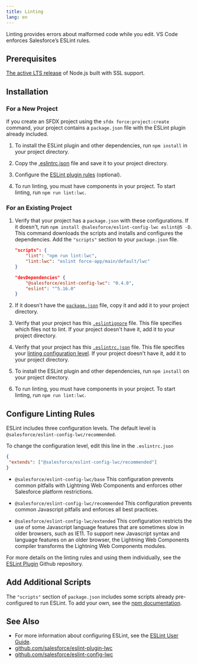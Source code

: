 ```yaml
---
title: Linting 
lang: en
---
```


Linting provides errors about malformed code while you edit. VS Code enforces Salesforce’s ESLint rules.

## Prerequisites

[The active LTS release](https://nodejs.org/en/about/releases/) of Node.js built with SSL support.

## Installation

### For a New Project

If you create an SFDX project using the `sfdx force:project:create` command, your project contains a `package.json` file with the ESLint plugin already included.

1. To install the ESLint plugin and other dependencies, run `npm install` in your project directory.

2. Copy the [.eslintrc.json](https://github.com/forcedotcom/salesforcedx-templates/blob/master/src/templates/project/.eslintrc.json) file and save it to your project directory. 

3. Configure the [ESLint plugin rules](./en/lwc/linting#configure-linting-rules) (optional).

4. To run linting, you must have components in your project. To start linting, run `npm run lint:lwc`.

### For an Existing Project

1. Verify that your project has a `package.json` with these configurations. If it doesn't, run `npm install @salesforce/eslint-config-lwc eslint@5 -D`. This command downloads the scripts and installs and configures the dependencies. Add the `"scripts"` section to your `package.json` file.  

    ```json
    "scripts": {
        "lint": "npm run lint:lwc",
        "lint:lwc": "eslint force-app/main/default/lwc"
    }

    "devDependencies" {
        "@salesforce/eslint-config-lwc": "0.4.0",
        "eslint": "^5.16.0"
    }
    ```

2. If it doesn't have the [`package.json`](https://github.com/forcedotcom/salesforcedx-templates/blob/master/src/templates/project/package.json) file, copy it and add it to your project directory.

3. Verify that your project has this [`.eslintignore`](https://github.com/forcedotcom/salesforcedx-templates/blob/master/src/templates/project/.eslintignore) file. This file specifies which files not to lint. If your project doesn't have it, add it to your project directory.

4. Verify that your project has this [`.eslintrc.json`](https://github.com/forcedotcom/salesforcedx-templates/blob/master/src/templates/project/.eslintrc.json) file. This file specifies your [linting configuration level](./en/lwc/linting#configure-linting-rules). If your project doesn't have it, add it to your project directory.

5. To install the ESLint plugin and other dependencies, run `npm install` on your project directory.

6. To run linting, you must have components in your project. To start linting, run `npm run lint:lwc`.

## Configure Linting Rules

ESLint includes three configuration levels. The default level is `@salesforce/eslint-config-lwc/recommended`.

To change the configuration level, edit this line in the  `.eslintrc.json`

```json
{
 "extends": ["@salesforce/eslint-config-lwc/recommended"]
}
```

- `@salesforce/eslint-config-lwc/base`
This configuration prevents common pitfalls with Lightning Web Components and enforces other Salesforce platform restrictions.

- `@salesforce/eslint-config-lwc/recommended`
This configuration prevents common Javascript pitfalls and enforces all best practices.

- `@salesforce/eslint-config-lwc/extended`
This configuration restricts the use of some Javascript language features that are sometimes slow in older browsers, such as IE11. To support new Javascript syntax and language features on an older browser, the Lightning Web Components compiler transforms the Lightning Web Components modules.

For more details on the linting rules and using them individually, see the [ESLint Plugin](https://github.com/salesforce/eslint-plugin-lwc) Github repository.

## Add Additional Scripts

The `"scripts"` section of `package.json` includes some scripts already pre-configured to run ESLint. To add your own, see the [npm documentation](https://docs.npmjs.com/misc/scripts).

## See Also

- For more information about configuring ESLint, see the [ESLint User Guide](https://eslint.org/docs/user-guide/configuring).
- [github.com/salesforce/eslint-plugin-lwc](https://github.com/salesforce/eslint-plugin-lwc)
- [github.com/salesforce/eslint-config-lwc](https://github.com/salesforce/eslint-config-lwc)
